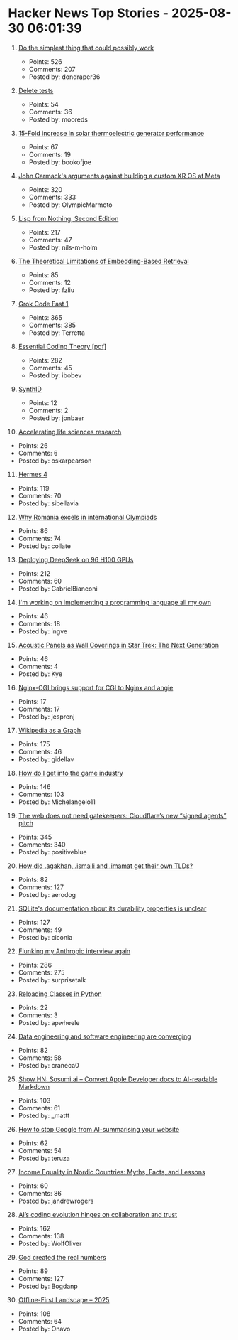 # Hacker News Top Stories - 2025-08-30 06:01:39

1. [Do the simplest thing that could possibly work](https://www.seangoedecke.com/the-simplest-thing-that-could-possibly-work/)
   - Points: 526
   - Comments: 207
   - Posted by: dondraper36

2. [Delete tests](https://andre.arko.net/2025/06/30/you-should-delete-tests/)
   - Points: 54
   - Comments: 36
   - Posted by: mooreds

3. [15-Fold increase in solar thermoelectric generator performance](https://www.nature.com/articles/s41377-025-01916-9)
   - Points: 67
   - Comments: 19
   - Posted by: bookofjoe

4. [John Carmack's arguments against building a custom XR OS at Meta](https://twitter.com/ID_AA_Carmack/status/1961172409920491849)
   - Points: 320
   - Comments: 333
   - Posted by: OlympicMarmoto

5. [Lisp from Nothing, Second Edition](http://t3x.org/lfn/index.html)
   - Points: 217
   - Comments: 47
   - Posted by: nils-m-holm

6. [The Theoretical Limitations of Embedding-Based Retrieval](https://arxiv.org/abs/2508.21038)
   - Points: 85
   - Comments: 12
   - Posted by: fzliu

7. [Grok Code Fast 1](https://x.ai/news/grok-code-fast-1)
   - Points: 365
   - Comments: 385
   - Posted by: Terretta

8. [Essential Coding Theory [pdf]](https://cse.buffalo.edu/faculty/atri/courses/coding-theory/book/web-coding-book.pdf)
   - Points: 282
   - Comments: 45
   - Posted by: ibobev

9. [SynthID](https://deepmind.google/science/synthid/)
   - Points: 12
   - Comments: 2
   - Posted by: jonbaer

10. [Accelerating life sciences research](https://openai.com/index/accelerating-life-sciences-research-with-retro-biosciences/)
   - Points: 26
   - Comments: 6
   - Posted by: oskarpearson

11. [Hermes 4](https://hermes4.nousresearch.com/)
   - Points: 119
   - Comments: 70
   - Posted by: sibellavia

12. [Why Romania excels in international Olympiads](https://www.palladiummag.com/2025/08/29/why-romania-excels-in-international-olympiads/)
   - Points: 86
   - Comments: 74
   - Posted by: collate

13. [Deploying DeepSeek on 96 H100 GPUs](https://lmsys.org/blog/2025-05-05-large-scale-ep/)
   - Points: 212
   - Comments: 60
   - Posted by: GabrielBianconi

14. [I'm working on implementing a programming language all my own](https://eli.li/to-the-surprise-of-literally-no-one-im-working-on-implementing-a-programming-language-all-my-own)
   - Points: 46
   - Comments: 18
   - Posted by: ingve

15. [Acoustic Panels as Wall Coverings in Star Trek: The Next Generation](https://www.ex-astris-scientia.org/database/acoustic-panels.htm)
   - Points: 46
   - Comments: 4
   - Posted by: Kye

16. [Nginx-CGI brings support for CGI to Nginx and angie](https://github.com/pjincz/nginx-cgi)
   - Points: 17
   - Comments: 17
   - Posted by: jesprenj

17. [Wikipedia as a Graph](https://wikigrapher.com/paths)
   - Points: 175
   - Comments: 46
   - Posted by: gidellav

18. [How do I get into the game industry](https://garry.net/posts/how-do-i-get-into-the-game-industry)
   - Points: 146
   - Comments: 103
   - Posted by: Michelangelo11

19. [The web does not need gatekeepers: Cloudflare’s new “signed agents” pitch](https://positiveblue.substack.com/p/the-web-does-not-need-gatekeepers)
   - Points: 345
   - Comments: 340
   - Posted by: positiveblue

20. [How did .agakhan, .ismaili and .imamat get their own TLDs?](https://data.iana.org/TLD/tlds-alpha-by-domain.txt)
   - Points: 82
   - Comments: 127
   - Posted by: aerodog

21. [SQLite's documentation about its durability properties is unclear](https://www.agwa.name/blog/post/sqlite_durability)
   - Points: 127
   - Comments: 49
   - Posted by: ciconia

22. [Flunking my Anthropic interview again](https://taylor.town/flunking-anthropic)
   - Points: 286
   - Comments: 275
   - Posted by: surprisetalk

23. [Reloading Classes in Python](https://andrewpwheeler.com/2025/08/26/reloading-classes-in-python-and-shared-borders/)
   - Points: 22
   - Comments: 3
   - Posted by: apwheele

24. [Data engineering and software engineering are converging](https://clickhouse.com/blog/eight-principles-of-great-developer-experience-for-data-infrastructure)
   - Points: 82
   - Comments: 58
   - Posted by: craneca0

25. [Show HN: Sosumi.ai – Convert Apple Developer docs to AI-readable Markdown](https://sosumi.ai/)
   - Points: 103
   - Comments: 61
   - Posted by: _mattt

26. [How to stop Google from AI-summarising your website](https://www.teruza.com/info-hub/how-to-stop-google-from-ai-summarising-your-website)
   - Points: 62
   - Comments: 54
   - Posted by: teruza

27. [Income Equality in Nordic Countries: Myths, Facts, and Lessons](https://www.aeaweb.org/articles?id=10.1257/jel.20251636)
   - Points: 60
   - Comments: 86
   - Posted by: jandrewrogers

28. [AI’s coding evolution hinges on collaboration and trust](https://spectrum.ieee.org/ai-for-coding)
   - Points: 162
   - Comments: 138
   - Posted by: WolfOliver

29. [God created the real numbers](https://www.ethanheilman.com/x/34/index.html)
   - Points: 89
   - Comments: 127
   - Posted by: Bogdanp

30. [Offline-First Landscape – 2025](https://marcoapp.io/blog/offline-first-landscape)
   - Points: 108
   - Comments: 64
   - Posted by: Onavo

